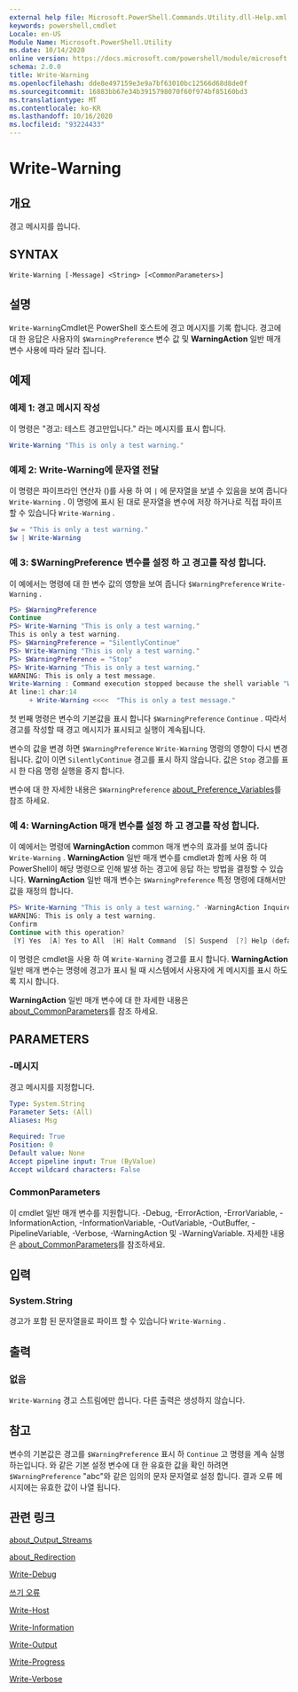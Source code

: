 ```yaml
---
external help file: Microsoft.PowerShell.Commands.Utility.dll-Help.xml
keywords: powershell,cmdlet
Locale: en-US
Module Name: Microsoft.PowerShell.Utility
ms.date: 10/14/2020
online version: https://docs.microsoft.com/powershell/module/microsoft.powershell.utility/write-warning?view=powershell-7&WT.mc_id=ps-gethelp
schema: 2.0.0
title: Write-Warning
ms.openlocfilehash: dde8e497159e3e9a7bf63010bc12566d68d8de0f
ms.sourcegitcommit: 16883bb67e34b3915798070f60f974bf85160bd3
ms.translationtype: MT
ms.contentlocale: ko-KR
ms.lasthandoff: 10/16/2020
ms.locfileid: "93224433"
---
```

# Write-Warning

## 개요
경고 메시지를 씁니다.

## SYNTAX

```
Write-Warning [-Message] <String> [<CommonParameters>]
```

## 설명

`Write-Warning`Cmdlet은 PowerShell 호스트에 경고 메시지를 기록 합니다. 경고에 대 한 응답은 사용자의 `$WarningPreference` 변수 값 및 **WarningAction** 일반 매개 변수 사용에 따라 달라 집니다.

## 예제

### 예제 1: 경고 메시지 작성

이 명령은 "경고: 테스트 경고만입니다." 라는 메시지를 표시 합니다.

```powershell
Write-Warning "This is only a test warning."
```

### 예제 2: Write-Warning에 문자열 전달

이 명령은 파이프라인 연산자 ()를 사용 하 여 `|` 에 문자열을 보낼 수 있음을 보여 줍니다 `Write-Warning` .
이 명령에 표시 된 대로 문자열을 변수에 저장 하거나로 직접 파이프 할 수 있습니다 `Write-Warning` .

```powershell
$w = "This is only a test warning."
$w | Write-Warning
```

### 예 3: $WarningPreference 변수를 설정 하 고 경고를 작성 합니다.

이 예에서는 명령에 대 한 변수 값의 영향을 보여 줍니다 `$WarningPreference` `Write-Warning` .

```powershell
PS> $WarningPreference
Continue
PS> Write-Warning "This is only a test warning."
This is only a test warning.
PS> $WarningPreference = "SilentlyContinue"
PS> Write-Warning "This is only a test warning."
PS> $WarningPreference = "Stop"
PS> Write-Warning "This is only a test warning."
WARNING: This is only a test message.
Write-Warning : Command execution stopped because the shell variable "WarningPreference" is set to Stop.
At line:1 char:14
     + Write-Warning <<<<  "This is only a test message."
```

첫 번째 명령은 변수의 기본값을 표시 합니다 `$WarningPreference` `Continue` . 따라서 경고를 작성할 때 경고 메시지가 표시되고 실행이 계속됩니다.

변수의 값을 변경 하면 `$WarningPreference` `Write-Warning` 명령의 영향이 다시 변경 됩니다. 값이 이면 `SilentlyContinue` 경고를 표시 하지 않습니다. 값은 `Stop` 경고를 표시 한 다음 명령 실행을 중지 합니다.

변수에 대 한 자세한 내용은 `$WarningPreference` [about_Preference_Variables](../Microsoft.Powershell.Core/About/about_Preference_Variables.md)를 참조 하세요.

### 예 4: WarningAction 매개 변수를 설정 하 고 경고를 작성 합니다.

이 예에서는 명령에 **WarningAction** common 매개 변수의 효과를 보여 줍니다 `Write-Warning` . **WarningAction** 일반 매개 변수를 cmdlet과 함께 사용 하 여 PowerShell이 해당 명령으로 인해 발생 하는 경고에 응답 하는 방법을 결정할 수 있습니다. **WarningAction** 일반 매개 변수는 `$WarningPreference` 특정 명령에 대해서만 값을 재정의 합니다.

```powershell
PS> Write-Warning "This is only a test warning." -WarningAction Inquire
WARNING: This is only a test warning.
Confirm
Continue with this operation?
 [Y] Yes  [A] Yes to All  [H] Halt Command  [S] Suspend  [?] Help (default is "Y"):
```

이 명령은 cmdlet을 사용 하 여 `Write-Warning` 경고를 표시 합니다. **WarningAction** 일반 매개 변수는 명령에 경고가 표시 될 때 시스템에서 사용자에 게 메시지를 표시 하도록 지시 합니다.

**WarningAction** 일반 매개 변수에 대 한 자세한 내용은 [about_CommonParameters](../Microsoft.Powershell.Core/About/about_CommonParameters.md)를 참조 하세요.

## PARAMETERS

### -메시지
경고 메시지를 지정합니다.

```yaml
Type: System.String
Parameter Sets: (All)
Aliases: Msg

Required: True
Position: 0
Default value: None
Accept pipeline input: True (ByValue)
Accept wildcard characters: False
```

### CommonParameters

이 cmdlet 일반 매개 변수를 지원합니다. -Debug, -ErrorAction, -ErrorVariable, -InformationAction, -InformationVariable, -OutVariable, -OutBuffer, -PipelineVariable, -Verbose, -WarningAction 및 -WarningVariable. 자세한 내용은 [about_CommonParameters](https://go.microsoft.com/fwlink/?LinkID=113216)를 참조하세요.

## 입력

### System.String

경고가 포함 된 문자열을로 파이프 할 수 있습니다 `Write-Warning` .

## 출력

### 없음

`Write-Warning` 경고 스트림에만 씁니다. 다른 출력은 생성하지 않습니다.

## 참고

변수의 기본값은 경고를 `$WarningPreference` 표시 하 `Continue` 고 명령을 계속 실행 하는입니다. 와 같은 기본 설정 변수에 대 한 유효한 값을 확인 하려면 `$WarningPreference` "abc"와 같은 임의의 문자 문자열로 설정 합니다. 결과 오류 메시지에는 유효한 값이 나열 됩니다.

## 관련 링크

[about_Output_Streams](../Microsoft.PowerShell.Core/About/about_Output_Streams.md)

[about_Redirection](../Microsoft.PowerShell.Core/About/about_Redirection.md)

[Write-Debug](Write-Debug.md)

[쓰기 오류](Write-Error.md)

[Write-Host](Write-Host.md)

[Write-Information](Write-Information.md)

[Write-Output](Write-Output.md)

[Write-Progress](Write-Progress.md)

[Write-Verbose](Write-Verbose.md)
